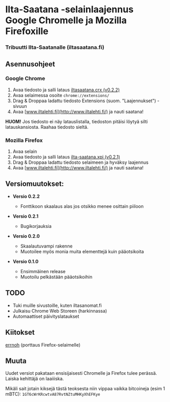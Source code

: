 # Ilta-Saatana -selainlaajennus Google Chromelle ja Mozilla Firefoxille

### Tribuutti Ilta-Saatanalle (iltasaatana.fi)

## Asennusohjeet
### Google Chrome
1. Avaa tiedosto ja salli lataus [iltasaatana.crx (v0.2.2)](http://bit.ly/10IHQo6)
2. Avaa selaimessa osoite `chrome://extensions/`
3. Drag & Droppaa ladattu tiedosto Extensions (suom. "Laajennukset") -sivuun
4. Avaa [www.iltalehti.fi](http://www.iltalehti.fi/) ja nauti saatana!

**HUOM!** Jos tiedosto ei näy latauslistalla, tiedoston pitäisi löytyä silti latauskansiosta. Raahaa tiedosto sieltä.

### Mozilla Firefox
1. Avaa selain
2. Avaa tiedosto ja salli lataus [ilta-saatana.xpi (v0.2.1)](http://bit.ly/10R8ZBV)
3. Drag & Droppaa ladattu tiedosto selaimeen ja hyväksy laajennus
4. Avaa [www.iltalehti.fi](http://www.iltalehti.fi/) ja nauti saatana!

## Versiomuutokset:
- **Versio 0.2.2**
    - Fonttikoon skaalaus alas jos otsikko menee osittain piiloon

- **Versio 0.2.1**
    - Bugikorjauksia

- **Versio 0.2.0**
    - Skaalautuvampi rakenne
    - Muotoilee myös monia muita elementtejä kuin pääotsikoita

- **Versio 0.1.0**
    - Ensimmäinen release
    - Muotoilu pelkästään pääotsikoihin 

## TODO
- Tuki muille sivustoille, kuten iltasanomat.fi
- Julkaisu Chrome Web Storeen (harkinnassa)
- Automaattiset päivityslataukset

## Kiitokset
[errnoh](https://github.com/errnoh/) (porttaus Firefox-selaimelle)

## Muuta
Uudet versiot pakataan ensisijaisesti Chromelle ja Firefox tulee perässä. Laiska kehittäjä on laaiiiska.

Mikäli sait jotain kiksejä tästä teoksesta niin vippaa vaikka bitcoineja (esim 1 mBTC): 
`1GT6cWrKRcwtvA87RvtNZtuMHKyXhEFKye`
